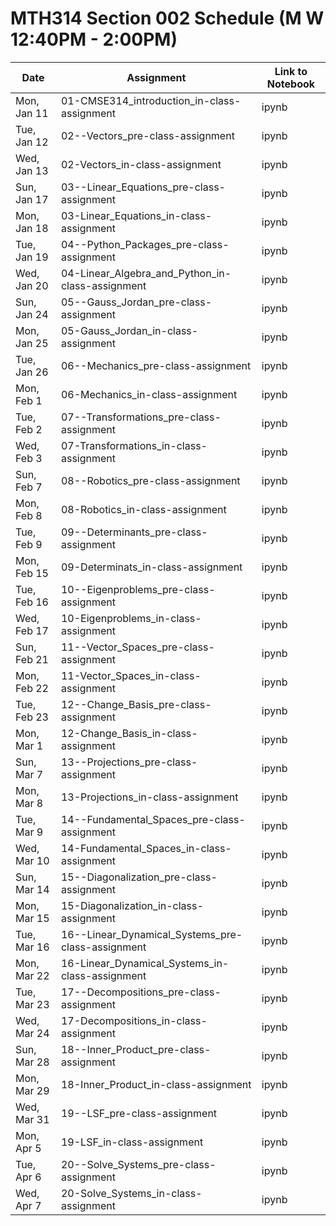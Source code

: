 # MTH314 Section 002 Schedule (M W 12:40PM - 2:00PM)

| Date | Assignment | Link to Notebook |
|------|------------|------------------|
| Mon, Jan 11 | 01-CMSE314_introduction_in-class-assignment | ipynb | 
| Tue, Jan 12 | 02--Vectors_pre-class-assignment | ipynb | 
| Wed, Jan 13 | 02-Vectors_in-class-assignment | ipynb | 
| Sun, Jan 17 | 03--Linear_Equations_pre-class-assignment | ipynb | 
| Mon, Jan 18 | 03-Linear_Equations_in-class-assignment | ipynb | 
| Tue, Jan 19 | 04--Python_Packages_pre-class-assignment | ipynb | 
| Wed, Jan 20 | 04-Linear_Algebra_and_Python_in-class-assignment | ipynb | 
| Sun, Jan 24 | 05--Gauss_Jordan_pre-class-assignment | ipynb | 
| Mon, Jan 25 | 05-Gauss_Jordan_in-class-assignment | ipynb | 
| Tue, Jan 26 | 06--Mechanics_pre-class-assignment | ipynb | 
| Mon, Feb 1 | 06-Mechanics_in-class-assignment | ipynb | 
| Tue, Feb 2 | 07--Transformations_pre-class-assignment | ipynb | 
| Wed, Feb 3 | 07-Transformations_in-class-assignment | ipynb | 
| Sun, Feb 7 | 08--Robotics_pre-class-assignment | ipynb | 
| Mon, Feb 8 | 08-Robotics_in-class-assignment | ipynb | 
| Tue, Feb 9 | 09--Determinants_pre-class-assignment | ipynb | 
| Mon, Feb 15 | 09-Determinats_in-class-assignment | ipynb | 
| Tue, Feb 16 | 10--Eigenproblems_pre-class-assignment | ipynb | 
| Wed, Feb 17 | 10-Eigenproblems_in-class-assignment | ipynb | 
| Sun, Feb 21 | 11--Vector_Spaces_pre-class-assignment | ipynb | 
| Mon, Feb 22 | 11-Vector_Spaces_in-class-assignment | ipynb | 
| Tue, Feb 23 | 12--Change_Basis_pre-class-assignment | ipynb | 
| Mon, Mar 1 | 12-Change_Basis_in-class-assignment | ipynb | 
| Sun, Mar 7 | 13--Projections_pre-class-assignment | ipynb | 
| Mon, Mar 8 | 13-Projections_in-class-assignment | ipynb | 
| Tue, Mar 9 | 14--Fundamental_Spaces_pre-class-assignment | ipynb | 
| Wed, Mar 10 | 14-Fundamental_Spaces_in-class-assignment | ipynb | 
| Sun, Mar 14 | 15--Diagonalization_pre-class-assignment | ipynb | 
| Mon, Mar 15 | 15-Diagonalization_in-class-assignment | ipynb | 
| Tue, Mar 16 | 16--Linear_Dynamical_Systems_pre-class-assignment | ipynb | 
| Mon, Mar 22 | 16-Linear_Dynamical_Systems_in-class-assignment | ipynb | 
| Tue, Mar 23 | 17--Decompositions_pre-class-assignment | ipynb | 
| Wed, Mar 24 | 17-Decompositions_in-class-assignment | ipynb | 
| Sun, Mar 28 | 18--Inner_Product_pre-class-assignment | ipynb | 
| Mon, Mar 29 | 18-Inner_Product_in-class-assignment | ipynb | 
| Wed, Mar 31 | 19--LSF_pre-class-assignment | ipynb | 
| Mon, Apr 5 | 19-LSF_in-class-assignment | ipynb | 
| Tue, Apr 6 | 20--Solve_Systems_pre-class-assignment | ipynb | 
| Wed, Apr 7 | 20-Solve_Systems_in-class-assignment | ipynb | 

